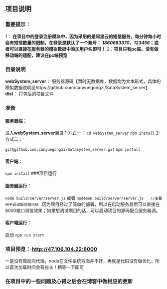 ﻿## 项目说明
### **重要提示**：
1： **在项目中的登录注册模块中，因为采用的是阿里云的短信服务，每分钟每小时会有短信数量的限制，在登录是默认了一个账号： *1860683370，123456*；或者可以直接在服务器的模拟数据中添加用户名即可！**
2：**项目只有pc端，没有做移动端的适配，建议在pc端预览**
### **目录说明**
**webSystem_server**： 服务器源码【暂时无数据库，数据均为文本形式，具体的模拟数据说明见https://github.com/canyuegongzi/SataSystem_server】
**dist**： 打包后的项目文件
### 准备
#### **服务器端**：
进入**webSystem_server**目录
1:方式一：
```cd webSystem_server```
```npm install```
2:方式二：

```git@github.com:canyuegongzi/SataSystem_server.git```
```npm install```
#### **客户端**：
```npm install```
###项目运行
#### 服务器运行：
```node build/server/server.js```
或者
```nodemon build/server/server.js   //主要用于调试服务端代码 ```
因为项目经过了简单的部署，所以在启动服务器后可以直接在8000端口浏览效果；如果想调试项目的话，可以启动项目的源码配合服务器调。
#### 客户端运行：
启动
```npm run start```
### 项目预览： http://47.106.104.22:8000   
一是没有做反向代理，node在文件系统方面并不好，再就是代码没有做优化，所以首次加载时间会有些长！稍等一下即可
### **在项目中的一些问题及心得之后会在博客中做相应的更新**